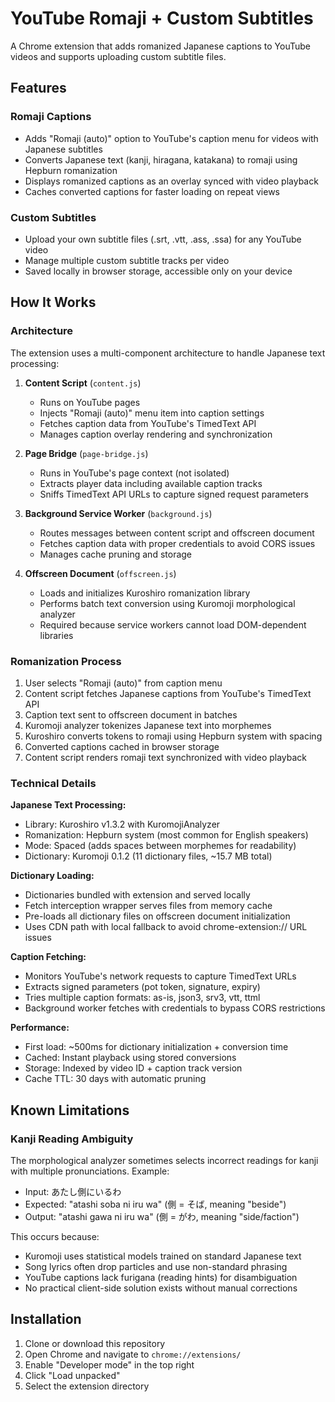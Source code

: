# YouTube Romaji + Custom Subtitles

A Chrome extension that adds romanized Japanese captions to YouTube videos and supports uploading custom subtitle files.

## Features

### Romaji Captions
- Adds "Romaji (auto)" option to YouTube's caption menu for videos with Japanese subtitles
- Converts Japanese text (kanji, hiragana, katakana) to romaji using Hepburn romanization
- Displays romanized captions as an overlay synced with video playback
- Caches converted captions for faster loading on repeat views

### Custom Subtitles
- Upload your own subtitle files (.srt, .vtt, .ass, .ssa) for any YouTube video
- Manage multiple custom subtitle tracks per video
- Saved locally in browser storage, accessible only on your device

## How It Works

### Architecture
The extension uses a multi-component architecture to handle Japanese text processing:

1. **Content Script** (`content.js`)
   - Runs on YouTube pages
   - Injects "Romaji (auto)" menu item into caption settings
   - Fetches caption data from YouTube's TimedText API
   - Manages caption overlay rendering and synchronization

2. **Page Bridge** (`page-bridge.js`)
   - Runs in YouTube's page context (not isolated)
   - Extracts player data including available caption tracks
   - Sniffs TimedText API URLs to capture signed request parameters

3. **Background Service Worker** (`background.js`)
   - Routes messages between content script and offscreen document
   - Fetches caption data with proper credentials to avoid CORS issues
   - Manages cache pruning and storage

4. **Offscreen Document** (`offscreen.js`)
   - Loads and initializes Kuroshiro romanization library
   - Performs batch text conversion using Kuromoji morphological analyzer
   - Required because service workers cannot load DOM-dependent libraries

### Romanization Process

1. User selects "Romaji (auto)" from caption menu
2. Content script fetches Japanese captions from YouTube's TimedText API
3. Caption text sent to offscreen document in batches
4. Kuromoji analyzer tokenizes Japanese text into morphemes
5. Kuroshiro converts tokens to romaji using Hepburn system with spacing
6. Converted captions cached in browser storage
7. Content script renders romaji text synchronized with video playback

### Technical Details

**Japanese Text Processing:**
- Library: Kuroshiro v1.3.2 with KuromojiAnalyzer
- Romanization: Hepburn system (most common for English speakers)
- Mode: Spaced (adds spaces between morphemes for readability)
- Dictionary: Kuromoji 0.1.2 (11 dictionary files, ~15.7 MB total)

**Dictionary Loading:**
- Dictionaries bundled with extension and served locally
- Fetch interception wrapper serves files from memory cache
- Pre-loads all dictionary files on offscreen document initialization
- Uses CDN path with local fallback to avoid chrome-extension:// URL issues

**Caption Fetching:**
- Monitors YouTube's network requests to capture TimedText URLs
- Extracts signed parameters (pot token, signature, expiry)
- Tries multiple caption formats: as-is, json3, srv3, vtt, ttml
- Background worker fetches with credentials to bypass CORS restrictions

**Performance:**
- First load: ~500ms for dictionary initialization + conversion time
- Cached: Instant playback using stored conversions
- Storage: Indexed by video ID + caption track version
- Cache TTL: 30 days with automatic pruning

## Known Limitations

### Kanji Reading Ambiguity
The morphological analyzer sometimes selects incorrect readings for kanji with multiple pronunciations. Example:

- Input: あたし側にいるわ
- Expected: "atashi soba ni iru wa" (側 = そば, meaning "beside")
- Output: "atashi gawa ni iru wa" (側 = がわ, meaning "side/faction")

This occurs because:
- Kuromoji uses statistical models trained on standard Japanese text
- Song lyrics often drop particles and use non-standard phrasing
- YouTube captions lack furigana (reading hints) for disambiguation
- No practical client-side solution exists without manual corrections

## Installation

1. Clone or download this repository
2. Open Chrome and navigate to `chrome://extensions/`
3. Enable "Developer mode" in the top right
4. Click "Load unpacked"
5. Select the extension directory